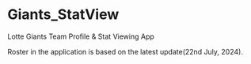 # Giants_StatView
Lotte Giants Team Profile &amp; Stat Viewing App

Roster in the application is based on the latest update(22nd July, 2024).
